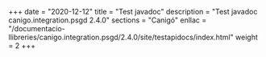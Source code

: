 +++
date        = "2020-12-12"
title       = "Test javadoc"
description = "Test javadoc canigo.integration.psgd 2.4.0"
sections    = "Canigó"
enllac		= "/documentacio-llibreries/canigo.integration.psgd/2.4.0/site/testapidocs/index.html"
weight		= 2
+++
